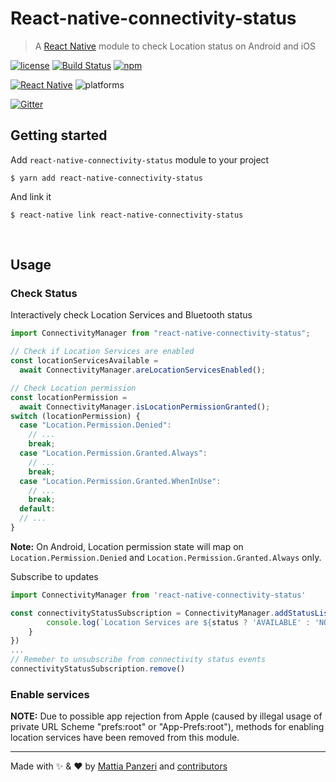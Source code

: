 # React-native-connectivity-status

> A [React Native](https://facebook.github.io/react-native/) module to check Location status on Android and iOS

[![license](https://img.shields.io/github/license/nearit/react-native-connectivity-status.svg)](https://github.com/nearit/react-native-connectivity-status/blob/master/LICENSE.md)
[![Build Status](https://travis-ci.org/nearit/react-native-connectivity-status.svg)](https://travis-ci.org/nearit/react-native-connectivity-status)
[![npm](https://img.shields.io/npm/v/react-native-connectivity-status.svg)](https://www.npmjs.com/package/react-native-connectivity-status)

[![React Native](https://img.shields.io/badge/RN-0.41.2+-green.svg)](https://facebook.github.io/react-native/)
![platforms](https://img.shields.io/badge/platforms-Android%20%7C%20iOS-brightgreen.svg)

[![Gitter](https://img.shields.io/gitter/room/nearit/Lobby.svg)](https://gitter.im/nearit/Lobby)

## Getting started

Add `react-native-connectivity-status` module to your project

`$ yarn add react-native-connectivity-status`

And link it

`$ react-native link react-native-connectivity-status`

<br/>

## Usage

### Check Status

Interactively check Location Services and Bluetooth status

```js
import ConnectivityManager from "react-native-connectivity-status";

// Check if Location Services are enabled
const locationServicesAvailable =
  await ConnectivityManager.areLocationServicesEnabled();

// Check Location permission
const locationPermission =
  await ConnectivityManager.isLocationPermissionGranted();
switch (locationPermission) {
  case "Location.Permission.Denied":
    // ...
    break;
  case "Location.Permission.Granted.Always":
    // ...
    break;
  case "Location.Permission.Granted.WhenInUse":
    // ...
    break;
  default:
  // ...
}
```

**Note:** On Android, Location permission state will map on `Location.Permission.Denied` and `Location.Permission.Granted.Always` only.

Subscribe to updates

```js
import ConnectivityManager from 'react-native-connectivity-status'

const connectivityStatusSubscription = ConnectivityManager.addStatusListener(({ eventType, status }) => {
		console.log(`Location Services are ${status ? 'AVAILABLE' : 'NOT available'}`)
	}
})
...
// Remeber to unsubscribe from connectivity status events
connectivityStatusSubscription.remove()
```

### Enable services

**NOTE:** Due to possible app rejection from Apple (caused by illegal usage of private URL Scheme "prefs:root" or "App-Prefs:root"), methods for enabling location services have been removed from this module.

---

Made with :sparkles: & :heart: by [Mattia Panzeri](https://github.com/panz3r) and [contributors](https://github.com/nearit/react-native-connectivity-status/graphs/contributors)
